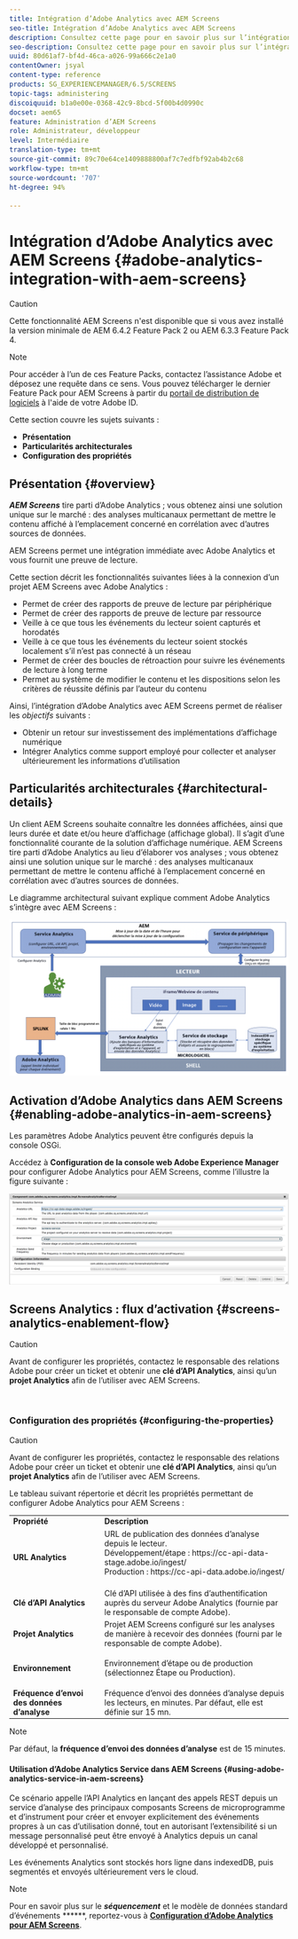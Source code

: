 ```yaml
---
title: Intégration d’Adobe Analytics avec AEM Screens
seo-title: Intégration d’Adobe Analytics avec AEM Screens
description: Consultez cette page pour en savoir plus sur l’intégration immédiate d’AEM Screens avec Adobe Analytics. AEM Screens vous fournit également une preuve de lecture.
seo-description: Consultez cette page pour en savoir plus sur l’intégration immédiate d’AEM Screens avec Adobe Analytics. AEM Screens vous fournit également une preuve de lecture.
uuid: 80d61af7-bf4d-46ca-a026-99a666c2e1a0
contentOwner: jsyal
content-type: reference
products: SG_EXPERIENCEMANAGER/6.5/SCREENS
topic-tags: administering
discoiquuid: b1a0e00e-0368-42c9-8bcd-5f00b4d0990c
docset: aem65
feature: Administration d’AEM Screens
role: Administrateur, développeur
level: Intermédiaire
translation-type: tm+mt
source-git-commit: 89c70e64ce1409888800af7c7edfbf92ab4b2c68
workflow-type: tm+mt
source-wordcount: '707'
ht-degree: 94%

---
```



# Intégration d’Adobe Analytics avec AEM Screens {#adobe-analytics-integration-with-aem-screens}

>[!CAUTION]
>
>Cette fonctionnalité AEM Screens n&#39;est disponible que si vous avez installé la version minimale de AEM 6.4.2 Feature Pack 2 ou AEM 6.3.3 Feature Pack 4.

>[!NOTE]
>
>Pour accéder à l’un de ces Feature Packs, contactez l’assistance Adobe et déposez une requête dans ce sens. Vous pouvez télécharger le dernier Feature Pack pour AEM Screens à partir du [portail de distribution de logiciels](https://experience.adobe.com/#/downloads/content/software-distribution/en/aem.html) à l&#39;aide de votre Adobe ID.

Cette section couvre les sujets suivants :

* **Présentation**
* **Particularités architecturales**
* **Configuration des propriétés**

## Présentation {#overview}

***AEM Screens*** tire parti d’Adobe Analytics ; vous obtenez ainsi une solution unique sur le marché : des analyses multicanaux permettant de mettre le contenu affiché à l’emplacement concerné en corrélation avec d’autres sources de données.

AEM Screens permet une intégration immédiate avec Adobe Analytics et vous fournit une preuve de lecture.

Cette section décrit les fonctionnalités suivantes liées à la connexion d’un projet AEM Screens avec Adobe Analytics :

* Permet de créer des rapports de preuve de lecture par périphérique
* Permet de créer des rapports de preuve de lecture par ressource
* Veille à ce que tous les événements du lecteur soient capturés et horodatés
* Veille à ce que tous les événements du lecteur soient stockés localement s’il n’est pas connecté à un réseau
* Permet de créer des boucles de rétroaction pour suivre les événements de lecture à long terme
* Permet au système de modifier le contenu et les dispositions selon les critères de réussite définis par l’auteur du contenu

Ainsi, l’intégration d’Adobe Analytics avec AEM Screens permet de réaliser les *objectifs* suivants :

* Obtenir un retour sur investissement des implémentations d’affichage numérique
* Intégrer Analytics comme support employé pour collecter et analyser ultérieurement les informations d’utilisation

## Particularités architecturales {#architectural-details}

Un client AEM Screens souhaite connaître les données affichées, ainsi que leurs durée et date et/ou heure d’affichage (affichage global). Il s’agit d’une fonctionnalité courante de la solution d’affichage numérique. AEM Screens tire parti d’Adobe Analytics au lieu d’élaborer vos analyses ; vous obtenez ainsi une solution unique sur le marché : des analyses multicanaux permettant de mettre le contenu affiché à l’emplacement concerné en corrélation avec d’autres sources de données.

Le diagramme architectural suivant explique comment Adobe Analytics s’intègre avec AEM Screens :

![screen_shot_2018-09-12at85611am](assets/screen_shot_2018-09-12at85611am.png)

## Activation d’Adobe Analytics dans AEM Screens {#enabling-adobe-analytics-in-aem-screens}

Les paramètres Adobe Analytics peuvent être configurés depuis la console OSGi.

Accédez à **Configuration de la console web Adobe Experience Manager** pour configurer Adobe Analytics pour AEM Screens, comme l’illustre la figure suivante :

![screen_shot_2018-09-04at25550pm](assets/screen_shot_2018-09-04at25550pm.png)

## Screens Analytics : flux d’activation {#screens-analytics-enablement-flow}

>[!CAUTION]
>
>Avant de configurer les propriétés, contactez le responsable des relations Adobe pour créer un ticket et obtenir une **clé d’API Analytics**, ainsi qu’un **projet Analytics** afin de l’utiliser avec AEM Screens.

![]()

### Configuration des propriétés {#configuring-the-properties}

>[!CAUTION]
>
>Avant de configurer les propriétés, contactez le responsable des relations Adobe pour créer un ticket et obtenir une **clé d’API Analytics**, ainsi qu’un **projet Analytics** afin de l’utiliser avec AEM Screens.

Le tableau suivant répertorie et décrit les propriétés permettant de configurer Adobe Analytics pour AEM Screens :

<table>
 <tbody>
  <tr>
   <td><strong>Propriété</strong></td>
   <td><strong>Description</strong></td>
  </tr>
  <tr>
   <td><strong>URL Analytics</strong></td>
   <td>URL de publication des données d’analyse depuis le lecteur. <br>
   Développement/étape</em> : https://cc-api-data-stage.adobe.io/ingest/<br /> Production<em></em> : https://cc-api-data.adobe.io/ingest/</em><br /> <br /></td>
  </tr>
  <tr>
   <td><strong>Clé d’API Analytics</strong></td>
   <td>Clé d’API utilisée à des fins d’authentification auprès du serveur Adobe Analytics (fournie par le responsable de compte Adobe).</td>
  </tr>
  <tr>
   <td><strong>Projet Analytics</strong></td>
   <td>Projet AEM Screens configuré sur les analyses de manière à recevoir des données (fourni par le responsable de compte Adobe).</td>
  </tr>
  <tr>
   <td><strong>Environnement</strong></td>
   <td><p>Environnement d’étape ou de production (sélectionnez Étape ou Production).</p></td>
  </tr>
  <tr>
   <td><strong>Fréquence d’envoi des données d’analyse</strong></td>
   <td>Fréquence d’envoi des données d’analyse depuis les lecteurs, en minutes. Par défaut, elle est définie sur 15 mn.</td>
  </tr>
 </tbody>
</table>

>[!NOTE]
>
>Par défaut, la **fréquence d’envoi des données d’analyse** est de 15 minutes.

#### Utilisation d’Adobe Analytics Service dans AEM Screens {#using-adobe-analytics-service-in-aem-screens}

Ce scénario appelle l’API Analytics en lançant des appels REST depuis un service d’analyse des principaux composants Screens de microprogramme et d’instrument pour créer et envoyer explicitement des événements propres à un cas d’utilisation donné, tout en autorisant l’extensibilité si un message personnalisé peut être envoyé à Analytics depuis un canal développé et personnalisé.

Les événements Analytics sont stockés hors ligne dans indexedDB, puis segmentés et envoyés ultérieurement vers le cloud.

>[!NOTE]
>
>Pour en savoir plus sur le ***séquencement*** et le modèle de données standard d’événements ******, reportez-vous à **[Configuration d’Adobe Analytics pour AEM Screens](configuring-adobe-analytics-aem-screens.md)**.

